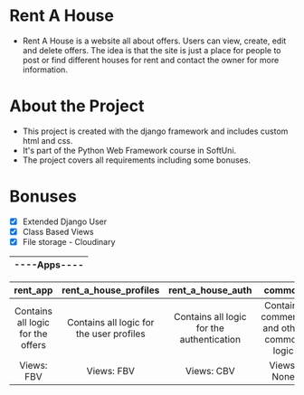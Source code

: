 # Rent A House

- Rent A House is a website all about offers. Users can view, create, edit and delete offers. The idea is that the site is just a place for people to post or find different houses for rent and contact the owner for more information.


# About the Project
- This project is created with the django framework and includes custom html and css.
- It's part of the Python Web Framework course in SoftUni.
- The project covers all requirements including some bonuses.

# Bonuses
- [x] Extended Django User
- [x] Class Based Views
- [x] File storage - Cloudinary

| ----Apps---- |
| :----------: |


|               rent_app             |            rent_a_house_profiles           |              rent_a_house_auth            |                   common                 |
| :--------------------------------: | :----------------------------------------: | :---------------------------------------: | :--------------------------------------: |
| Contains all logic for the offers  | Contains all logic for the  user profiles  | Contains all logic for the authentication | Contains comments and other common logic |
|             Views: FBV             |                Views: FBV                  |                Views: CBV                 |                 Views: None              |
